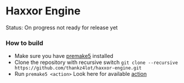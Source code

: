 # Haxxor Engine
Status: On progress not ready for release yet

### How to build
- Make sure you have [premake5](https://premake.github.io/) installed
- Clone the repository with recursive switch ``` git clone --recursive https://github.com/thankz4lot/haxxor-engine.git ```
- Run ```premake5 <action>``` Look here for available [action](https://premake.github.io/docs/Using-Premake)